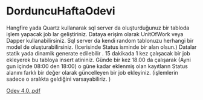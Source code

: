 # DorduncuHaftaOdevi

Hangfire yada Quartz kullanarak sql server da oluşturduğunuz bir tabloda işlem yapacak job lar geliştiriniz.
Dataya erişim olarak UnitOfWork veya Dapper kullanabilirsiniz.
Sql server da kendi random tablonuzu herhangi bir model de oluşturabilirsiniz. (Icerisinde Status isminde bir alan olsun.)
Datalar statik yada dinamik generate edilebilir .
15 dakikada 1 kez çalışacak bir job ekleyerek bu tabloya insert atininiz.
Günde bir kez 18.00 da çalışarak (Ayni gun içinde 08:00 den 18:00) o güne kadar eklenmiş olan kayıtların Status alanını farklı bir değer olarak güncelleyen bir job ekleyiniz. (işlemlerin sadece o aralıkta geldiğini varsayabiliriz. )

[Odev 4.0..pdf](https://github.com/Semra4141/UcuncuHaftaOdevi/files/7918753/Odev.4.0.pdf)
